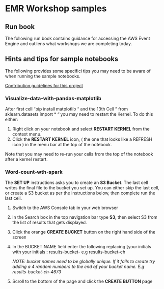 # EMR Workshop samples


## Run book

The following run book contains guidance for accessing the AWS Event Engine and outliens what workshops we are completing today. 

## Hints and tips for sample notebooks

The following provides some specifici tips you may need to be aware of when running the sample notebooks.

[Contribution guidelines for this project](MasseyLecture-RunSheet.pdf)


### Visualize-data-with-pandas-matplotlib

After first cell “pip install matplotlib “ and the 13th Cell “ from sklearn.datasets import * “ you may need to restart the Kernel.  To do this either:
1. Right click on your notebook and select **RESTART KERNEL** from the context menu.
2. Click the **RESTART KERNEL** icon, ( the one that looks like a REFRESH icon ) in the  menu bar at the top of the notebook.

Note that you may need to re-run your cells from the top of the notebook after a kernel restart.

### Word-count-wth-spark 

The **SET UP** instructions asks you to create an **S3 Bucket**. The last cell writes the final file to the bucket you set up.  You can either skip the last cell, or create a S3 bucket as per the instructions below, then complete run the last cell.

1. Switch to the AWS Console tab in your web browser 
2. in the Search box in the top navigation bar type **S3**, then select S3 from the list of results that gets displayed.
3. Click the orange **CREATE BUCKET** button on the right hand side of the screen
4. In the BUCKET NAME field enter the following replacing [your initials with your initials  : results-bucket-<your initials>  e.g results-bucket-ch
    
    *NOTE: bucket names need to be globally unique. If it fails to create try adding a 4 random numbers to the end of your bucket name. E.g results-bucket-ch-4673*
5. Scroll to the bottom of the page and click the **CREATE BUTTON** page

